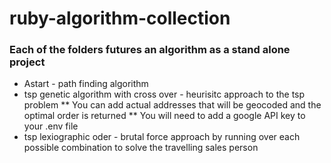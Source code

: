 # ruby-algorithm-collection
### Each of the folders futures an algorithm as a stand alone project
* Astart - path finding algorithm
* tsp genetic algorithm with cross over - heurisitc approach to the tsp problem 
** You can add actual addresses that will be geocoded and the optimal order is returned
** You will need to add a google API key to your .env file
* tsp lexiographic oder - brutal force approach by running over each possible combination to solve the travelling sales person
